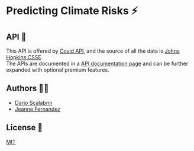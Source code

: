 #  Predicting Climate Risks :zap:

## API :blue_book:
This API is offered by [Covid API](https://covid19api.com/), and the source of all the data is [Johns Hopkins CSSE](https://github.com/CSSEGISandData/COVID-19). <br>
The APIs are documented in a [API documentation page](https://documenter.getpostman.com/view/10808728/SzS8rjbc) and can be further expanded with optional premium features. 

## Authors :technologist:

- [Dario Scalabrin](https://www.linkedin.com/in/scalabrindario/)
- [Jeanne Fernandez](https://www.linkedin.com/in/jeanne-fernandez-0424441b1/)

## License :page_facing_up:
[MIT](https://choosealicense.com/licenses/mit/)

